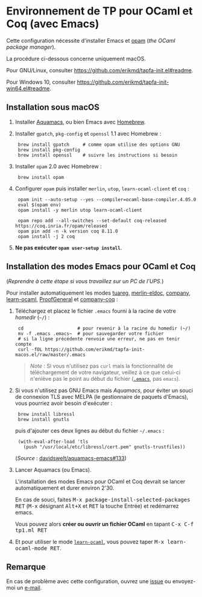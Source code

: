 # Environnement de TP pour OCaml et Coq (avec Emacs)

Cette configuration nécessite d'installer Emacs et
[opam](https://ocaml.org/) (*the OCaml package manager*).

La procédure ci-dessous concerne uniquement macOS.

Pour GNU/Linux, consulter
<https://github.com/erikmd/tapfa-init.el#readme>.

Pour Windows 10, consulter
<https://github.com/erikmd/tapfa-init-win64.el#readme>.

## Installation sous macOS

1. Installer [Aquamacs](http://aquamacs.org/), ou bien Emacs avec
   [Homebrew](https://brew.sh/).

1. Installer `gpatch`, `pkg-config` et `openssl` 1.1 avec Homebrew :

        brew install gpatch     # comme opam utilise des options GNU
        brew install pkg-config
        brew install openssl    # suivre les instructions si besoin

1. Installer `opam` 2.0 avec Homebrew :

        brew install opam

1. Configurer `opam` puis installer `merlin`, `utop`,
   `learn-ocaml-client` et `coq` :

        opam init --auto-setup --yes --compiler=ocaml-base-compiler.4.05.0
        eval $(opam env)
        opam install -y merlin utop learn-ocaml-client
        
        opam repo add --all-switches --set-default coq-released https://coq.inria.fr/opam/released
        opam pin add -n -k version coq 8.11.0
        opam install -j 2 coq

1. **Ne pas exécuter `opam user-setup install`**.

## Installation des modes Emacs pour OCaml et Coq

(*Reprendre à cette étape si vous travaillez sur un PC de l'UPS.*)

Pour installer automatiquement les modes
[tuareg](https://github.com/ocaml/tuareg),
[merlin-eldoc](https://github.com/Khady/merlin-eldoc),
[company](https://github.com/company-mode/company-mode),
[learn-ocaml](https://github.com/pfitaxel/learn-ocaml.el),
[ProofGeneral](https://github.com/ProofGeneral/PG) et
[company-coq](https://github.com/cpitclaudel/company-coq) :

1. Téléchargez et placez le fichier `.emacs` fourni à la racine de
   votre *homedir* (`~/`) :

        cd                    # pour revenir à la racine du homedir (~/)
        mv -f .emacs .emacs~  # pour sauvegarder votre fichier
        # si la ligne précédente renvoie une erreur, ne pas en tenir compte
        curl -fOL https://github.com/erikmd/tapfa-init-macos.el/raw/master/.emacs

    > *Note* : Si vous n'utilisez pas `curl` mais la fonctionnalité de
    > téléchargement de votre navigateur, veillez à ce que celui-ci
    > n'enlève pas le point au début du fichier
    > ([`.emacs`](https://github.com/erikmd/tapfa-init-macos.el/raw/master/.emacs),
    > pas `emacs`).

1. Si vous n'utilisez pas GNU Emacs mais *Aquamacs*, pour éviter un
   souci de connexion TLS avec MELPA (le gestionnaire de paquets
   d'Emacs), vous pourriez avoir besoin d'exécuter :

        brew install libressl
        brew install gnutls

    puis d'ajouter ces deux lignes au début du fichier `~/.emacs` :

        (with-eval-after-load 'tls
          (push "/usr/local/etc/libressl/cert.pem" gnutls-trustfiles))

    (*Source* : [davidswelt/aquamacs-emacs#133](https://github.com/davidswelt/aquamacs-emacs/issues/133))

1. Lancer Aquamacs (ou Emacs).

    L'installation des modes Emacs pour OCaml et Coq devrait se lancer
    automatiquement et durer environ 2'30.

    En cas de souci, faites
    <kbd>M-x package-install-selected-packages RET</kbd>
    (<kbd>M-x</kbd> désignant <kbd>Alt+X</kbd>
    et <kbd>RET</kbd> la touche Entrée) et redémarrez emacs.

    Vous pouvez alors **créer ou ouvrir un fichier OCaml** en tapant
    <kbd>C-x C-f tp1.ml RET</kbd>

1. Et pour utiliser le mode
   [`learn-ocaml`](https://github.com/pfitaxel/learn-ocaml.el#usage),
   vous pouvez taper <kbd>M-x learn-ocaml-mode RET</kbd>.

## Remarque

En cas de problème avec cette configuration, ouvrez une [issue](https://github.com/erikmd/tapfa-init-macos.el/issues) ou envoyez-moi un [e-mail](https://github.com/erikmd).
